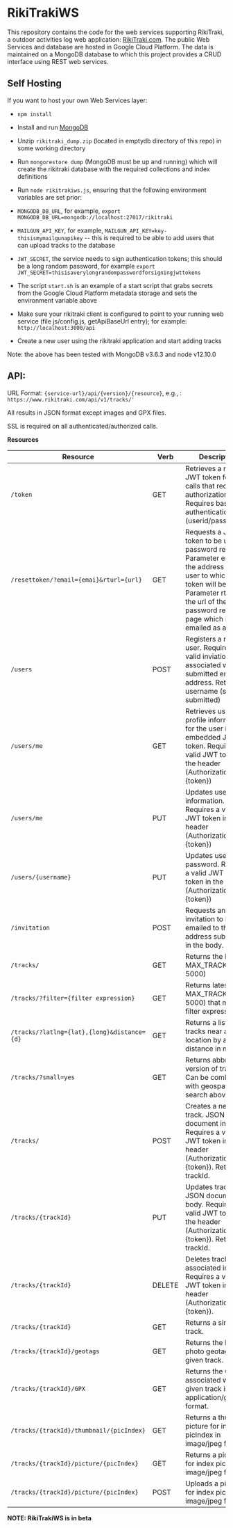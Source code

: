 # RikiTrakiWS

This repository contains the code for the web services supporting RikiTraki, a outdoor activities log web application: [RikiTraki.com](https://www.rikitraki.com). The public Web Services and database are hosted in Google Cloud Platform. The data is maintained on a MongoDB database to which this project provides a CRUD interface using REST web services.

## Self Hosting

If you want to host your own Web Services layer:

* ```npm install```

* Install and run [MongoDB](https://www.mongodb.com/)

* Unzip ```rikitraki_dump.zip``` (located in emptydb directory of this repo) in some working directory

* Run ```mongorestore dump``` (MongoDB must be up and running) which will create the rikitraki database with the required collections and index definitions

* Run ```node rikitrakiws.js```, ensuring that the following environment variables are set prior:

 * ```MONGODB_DB_URL```, for example, ```export MONGODB_DB_URL=mongodb://localhost:27017/rikitraki```

 * ```MAILGUN_API_KEY```, for example, ```MAILGUN_API_KEY=key-thisismymailgunapikey``` -- this is required to be able to add users that can upload tracks to the database

  * ```JWT_SECRET```, the service needs to sign authentication tokens; this should be a long random password, for example ```export JWT_SECRET=thisisaverylongrandompasswordforsigningjwttokens```

* The script ```start.sh``` is an example of a start script that grabs secrets from the Google Cloud Platform metadata storage and sets the environment variable above

* Make sure your rikitraki client is configured to point to your running web service (file js/config.js, getApiBaseUrl entry); for example: ```http://localhost:3000/api```

* Create a new user using the rikitraki application and start adding tracks

Note: the above has been tested with MongoDB v3.6.3 and node v12.10.0

## API:

URL Format: `{service-url}/api/{version}/{resource}`, e.g., : `https://www.rikitraki.com/api/v1/tracks/'`

All results in JSON format except images and GPX files.

SSL is required on all authenticated/authorized calls.

**Resources**

|Resource|Verb|Description|Status Codes|
|---|---|---|---|
|`/token`|GET|Retrieves a new JWT token for API calls that require authorization. Requires basic authentication (userid/password)|200:&nbsp;Success<br>401:&nbsp;Unauthorized
|`/resettoken/?email={emai}&rturl={url}`|GET|Requests a JWT token to be used for password reset. Parameter email is the address of the user to which the token will be sent. Parameter rturl is the url of the password reset page which is emailed as a link.|200:&nbsp;Success<br>404:&nbsp;User&nbsp;not&nbsp;found
|`/users`|POST|Registers a new user. Requires a valid inviation code associated with a submitted email address. Returns username (same as submitted)|201:&nbsp;Success<br>400:&nbsp;Invalid input<br>401:&nbsp;Unauthorized<br>404:&nbsp;Missing&nbsp;invitation&nbsp;code<br>422:&nbsp;Duplicate<br>507:&nbsp;Database&nbsp;error
|`/users/me`|GET|Retrieves user profile information for the user in the embedded JWT token. Requires a valid JWT token in the header (Authorization: JWT {token})|200:&nbsp;Success<br>401:&nbsp;Unauthorized<br>404:&nbsp;User&nbsp;not&nbsp;found
|`/users/me`|PUT|Updates user profile information. Requires a valid JWT token in the header (Authorization: JWT {token})|204:&nbsp;Success<br>400:&nbsp;Invalid&nbsp;input<br>401:&nbsp;Unauthorized<br>404:&nbsp;User&nbsp;not&nbsp;found<br>422:&nbsp;Duplicate&nbsp;email&nbsp;address<br>507:&nbsp;Database&nbsp;error
|`/users/{username}`|PUT|Updates user password. Requires a valid JWT reset token in the header (Authorization: JWT {token})|204:&nbsp;Success<br>400:&nbsp;Invalid&nbsp;input<br>401:&nbsp;Unauthorized<br>507:&nbsp;Database&nbsp;error
|`/invitation`|POST|Requests an invitation to be emailed to the address submitted in the body.|204:&nbsp;Success<br>400:&nbsp;Invalid&nbsp;input<br>429:&nbsp;Invitation&nbsp;count&nbsp;exceeded
|`/tracks/`|GET|Returns the latest MAX_TRACKS (limit 5000) |200:&nbsp;Success<br>404:&nbsp;Not found
|`/tracks/?filter={filter expression}`|GET|Returns latest MAX_TRACKS (limit 5000) that match filter expression.|200:&nbsp;Success<br>404:&nbsp;Not found
|`/tracks/?latlng={lat},{long}&distance={d}`|GET|Returns a list of tracks near a given location by a given distance in meters.|200:&nbsp;Success<br>404:&nbsp;Not found
|`/tracks/?small=yes`|GET|Returns abbreviated version of track list. Can be combined with geospatial search above.|200:&nbsp;Success<br>404:&nbsp;Not found
|`/tracks/`|POST|Creates a new track. JSON document in body. Requires a valid JWT token in the header (Authorization: JWT {token}). Returns trackId.|201:&nbsp;Success<br>400:&nbsp;Invalid input<br>401:&nbsp;Unauthorized<br>507:&nbsp;Database&nbsp;error
|`/tracks/{trackId}`|PUT|Updates track info. JSON document in body. Requires a valid JWT token in the header (Authorization: JWT {token}). Returns trackId.|200:&nbsp;Success<br>400:&nbsp;Invalid input<br>401:&nbsp;Unauthorized<br>403:&nbsp;Forbidden<br>507:&nbsp;Database&nbsp;error
|`/tracks/{trackId}`|DELETE|Deletes track and associated images. Requires a valid JWT token in the header (Authorization: JWT {token}).|204:&nbsp;Success<br>401:&nbsp;Unauthorized<br>403:&nbsp;Forbidden<br>507:&nbsp;Database&nbsp;error
|`/tracks/{trackId}`|GET|Returns a single track.|200:&nbsp;Success<br>404:&nbsp;Not found
|`/tracks/{trackId}/geotags`|GET|Returns the list of photo geotags for a given track.|200:&nbsp;Success<br>404:&nbsp;Not found
|`/tracks/{trackId}/GPX`|GET|Returns the GPX file associated with a given track in application/gpx+xml format.|200:&nbsp;Success<br>404:&nbsp;Not found
|`/tracks/{trackId}/thumbnail/{picIndex}`|GET|Returns a thumbnail picture for index picIndex in image/jpeg format.|200:&nbsp;Success<br>404:&nbsp;Not found
|`/tracks/{trackId}/picture/{picIndex}`|GET|Returns a picture for index picIndex in image/jpeg format.|200:&nbsp;Success<br>404:&nbsp;Not found
|`/tracks/{trackId}/picture/{picIndex}`|POST|Uploads a picture for index picIndex in image/jpeg format.|201:&nbsp;Success<br>404:&nbsp;Not found<br>507:&nbsp;Database error







**NOTE: RikiTrakiWS is in beta**
